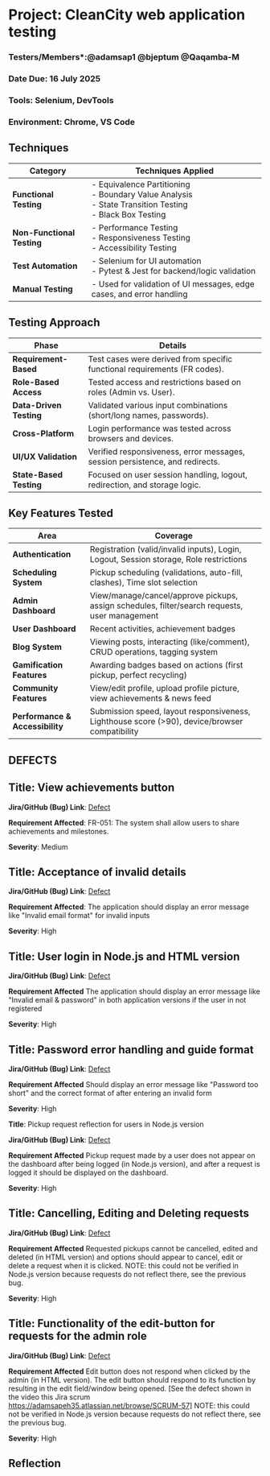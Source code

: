 # Project: CleanCity web application testing
### Testers/Members*:@adamsap1 @bjeptum @Qaqamba-M
### Date Due: 16 July 2025

### Tools: Selenium, DevTools
### Environment: Chrome, VS Code

## Techniques

| Category                   | Techniques Applied                                                                                                   |
| -------------------------- | -------------------------------------------------------------------------------------------------------------------- |
| **Functional Testing**     | - Equivalence Partitioning  <br> - Boundary Value Analysis  <br> - State Transition Testing <br> - Black Box Testing |
| **Non-Functional Testing** | - Performance Testing  <br> - Responsiveness Testing <br> - Accessibility Testing                                    |
| **Test Automation**        | - Selenium for UI automation <br> - Pytest & Jest for backend/logic validation                                       |
| **Manual Testing**         | - Used for validation of UI messages, edge cases, and error handling                                                 |

## Testing Approach

| Phase                   | Details                                                                      |
| ----------------------- | ---------------------------------------------------------------------------- |
| **Requirement-Based**   | Test cases were derived from specific functional requirements (FR codes).    |
| **Role-Based Access**   | Tested access and restrictions based on roles (Admin vs. User).        |
| **Data-Driven Testing** | Validated various input combinations (short/long names, passwords).    |
| **Cross-Platform**      | Login performance was tested across browsers and devices.                    |
| **UI/UX Validation**    | Verified responsiveness, error messages, session persistence, and redirects. |
| **State-Based Testing** | Focused on user session handling, logout, redirection, and storage logic.    |

## Key Features Tested

| Area                            | Coverage                                                                                      |
| ------------------------------- | --------------------------------------------------------------------------------------------- |
| **Authentication**              | Registration (valid/invalid inputs), Login, Logout, Session storage, Role restrictions        |
| **Scheduling System**           | Pickup scheduling (validations, auto-fill, clashes), Time slot selection                      |
| **Admin Dashboard**             | View/manage/cancel/approve pickups, assign schedules, filter/search requests, user management |
| **User Dashboard**              | Recent activities, achievement badges         |
| **Blog System**                 | Viewing posts, interacting (like/comment), CRUD operations, tagging system                    |
| **Gamification Features**       | Awarding badges based on actions (first pickup, perfect recycling)                      |
| **Community Features**          | View/edit profile, upload profile picture, view achievements & news feed                      |
| **Performance & Accessibility** | Submission speed, layout responsiveness, Lighthouse score (>90), device/browser compatibility |

## DEFECTS 
**Title**: View achievements button
--------------------------------------------
**Jira/GitHub (Bug) Link**: [Defect](https://adamsapeh35.atlassian.net/browse/SCRUM-81)

**Requirement Affected**: FR-051: The system shall allow users to share achievements and milestones.

**Severity**: Medium

**Title**: Acceptance of invalid details
--------------------------------------------
**Jira/GitHub (Bug) Link**: [Defect](https://github.com/bjeptum/CleanCity_OG_Testers/issues/2)

**Requirement Affected**: The application should display an error message like "Invalid email format" for invalid inputs

**Severity**: High

**Title**: User login in Node.js and HTML version
--------------------------------------------

**Jira/GitHub (Bug) Link**: [Defect](https://github.com/bjeptum/CleanCity_OG_Testers/issues/3)

**Requirement Affected** The application should display an error message like "Invalid email & password" in both application versions if the user in not registered

**Severity**: High

**Title**: Password error handling and guide format
--------------------------------------------
**Jira/GitHub (Bug) Link**: [Defect](https://github.com/bjeptum/CleanCity_OG_Testers/issues/4)

**Requirement Affected** Should display an error message like "Password too short" and the correct format of after entering an invalid form

**Severity**: High

**Title**: Pickup request reflection for users in Node.js version

**Jira/GitHub (Bug) Link**: [Defect](https://github.com/bjeptum/CleanCity_OG_Testers/issues/6)

**Requirement Affected** Pickup request made by a user does not appear on the dashboard after being logged (in Node.js version), and after a request is logged it should be displayed on the dashboard.

**Severity**: High

**Title**: Cancelling, Editing and Deleting requests
--------------------------------------------
**Jira/GitHub (Bug) Link**: [Defect](https://github.com/bjeptum/CleanCity_OG_Testers/issues/7)

**Requirement Affected** Requested pickups cannot be cancelled, edited and deleted (in HTML version) and options should appear to cancel, edit or delete a request when it is clicked.
NOTE: this could not be verified in Node.js version because requests do not reflect there, see the previous bug.

**Severity**: High

**Title**: Functionality of the edit-button for requests for the admin role
--------------------------------------------
**Jira/GitHub (Bug) Link**: [Defect](https://github.com/bjeptum/CleanCity_OG_Testers/issues/8)

**Requirement Affected** Edit button does not respond when clicked by the admin (in HTML version). The edit button should respond to its function by resulting in the edit field/window being opened. [See the defect shown in the video this Jira scrum https://adamsapeh35.atlassian.net/browse/SCRUM-57]
NOTE: this could not be verified in Node.js version because requests do not reflect there, see the previous bug.

**Severity**: High


## Reflection

